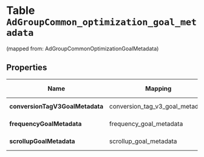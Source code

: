 
# Table `AdGroupCommon_optimization_goal_metadata`
(mapped from: AdGroupCommonOptimizationGoalMetadata)

## Properties
Name | Mapping | SQL Type | Default | Type | Description | Notes
---- | ------- | -------- | ------- | ---- | ----------- | -----
**conversionTagV3GoalMetadata** | conversion_tag_v3_goal_metadata | long |  | [**OptimizationGoalMetadataConversionTagV3GoalMetadata**](OptimizationGoalMetadataConversionTagV3GoalMetadata.md) |  |  [optional] [foreignkey]
**frequencyGoalMetadata** | frequency_goal_metadata | long |  | [**OptimizationGoalMetadataFrequencyGoalMetadata**](OptimizationGoalMetadataFrequencyGoalMetadata.md) |  |  [optional] [foreignkey]
**scrollupGoalMetadata** | scrollup_goal_metadata | long |  | [**OptimizationGoalMetadataScrollupGoalMetadata**](OptimizationGoalMetadataScrollupGoalMetadata.md) |  |  [optional] [foreignkey]





